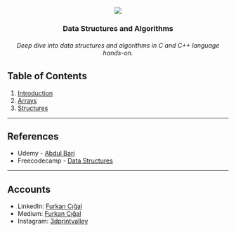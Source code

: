 
<p align="center">

   <img src="https://user-images.githubusercontent.com/71490502/221351883-11f5fb28-8666-4f84-a017-8dd151ddd5b2.png">
  
</p>

<h3 align="center">Data Structures and Algorithms</h3>

<p align="center">
 <h6 align="center">Deep dive into data structures and algorithms in C and C++ language hands-on.</h6>
</p>



## Table of Contents

1.   [Introduction](https://github.com/fcigal/masteringdata/tree/main/01-Introduction) 
2.   [Arrays](https://github.com/fcigal/masteringdata/tree/main/02-Arrays)
3.   [Structures](https://github.com/fcigal/masteringdata/tree/main/03-Structures)
<hr />

 ## References
-   Udemy - [Abdul Bari](https://www.udemy.com/course/datastructurescncpp/)
-   Freecodecamp - [Data Structures](https://www.freecodecamp.org/news/tag/data-structures/)
<hr />

##  Accounts

- LinkedIn: [Furkan Cığal](https://www.linkedin.com/in/fcigal/)
- Medium: [Furkan Cığal](https://medium.com/@fcigal)
- Instagram: [3dprintvalley](https://www.instagram.com/3dprintvalley/)
